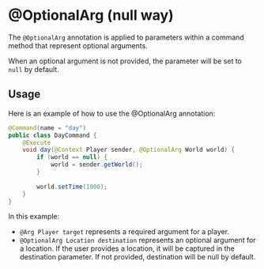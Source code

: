 # @OptionalArg (null way)

The `@OptionalArg` annotation is applied to parameters within a command method that represent optional arguments.

When an optional argument is not provided, the parameter will be set to `null` by default.

## Usage
Here is an example of how to use the @OptionalArg annotation:

```java
@Command(name = "day")
public class DayCommand {
    @Execute
    void day(@Context Player sender, @OptionalArg World world) {
        if (world == null) {
            world = sender.getWorld();
        }
        
        world.setTime(1000);    
    }
}
```

In this example:

- `@Arg Player target` represents a required argument for a player.
- `@OptionalArg Location destination` represents an optional argument for a location. If the user provides a location, it will be captured in the destination parameter. If not provided, destination will be null by default.